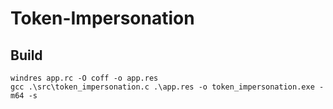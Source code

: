 # Token-Impersonation
 
## Build
```
windres app.rc -O coff -o app.res
gcc .\src\token_impersonation.c .\app.res -o token_impersonation.exe -m64 -s
```